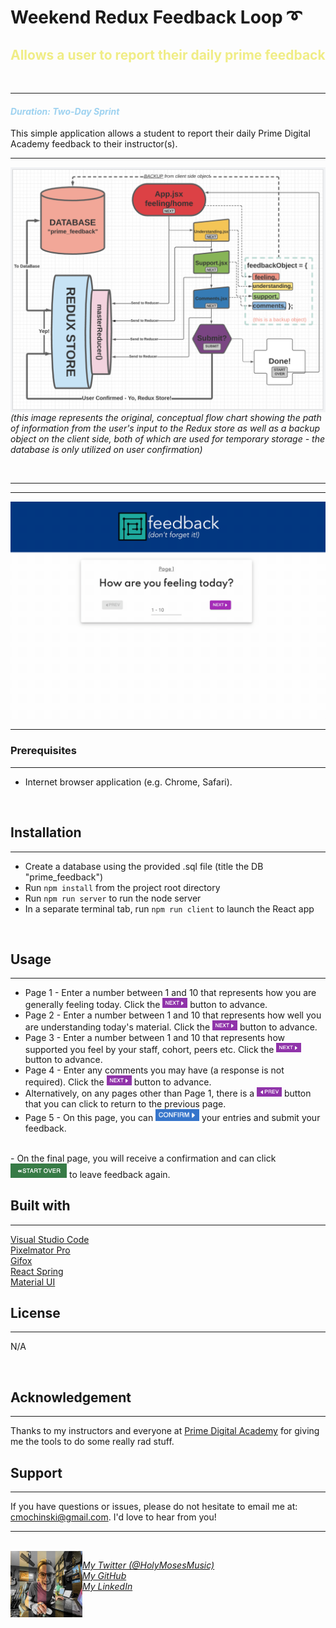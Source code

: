 # <b>Weekend Redux Feedback Loop ➰  </b><p> 

## <b><span style="color:#F0ED86">Allows a user to report their daily prime feedback</b>
<br />

---

#### <span style="color: #9ED2F0">_Duration: Two-Day Sprint_</span><br />

<p> This simple application allows a student to report their daily Prime Digital Academy feedback to their instructor(s).</p>


---
<img src="./README-visuals/feedbackLoopChart.png" width="570px" style="float: left; margin-right: 10px"> <br /><br />_(this image represents the original, conceptual flow chart showing the path of information from the user's input to the Redux store as well as a backup object on the client side, both of which are used for temporary storage - the database is only utilized on user confirmation)_

<br />

---
---


![gif during use](./README-visuals/feedbackDemo.gif)

---


### Prerequisites
---
- Internet browser application (e.g. Chrome, Safari).
<br />

## Installation
---
- Create a database using the provided .sql file (title the DB "prime_feedback")
- Run `npm install` from the project root directory
- Run `npm run server` to run the node server
- In a separate terminal tab, run `npm run client` to launch the React app
<br />

## Usage
---

- Page 1 - Enter a number between 1 and 10 that represents how you are generally feeling today. Click the <img src="./README-visuals/nextButton.png" alt="next button" style="width:40px;"> button to advance.
- Page 2 - Enter a number between 1 and 10 that represents how well you are understanding today's material. Click the <img src="./README-visuals/nextButton.png" alt="next button" style="width:40px;"> button to advance.
- Page 3 - Enter a number between 1 and 10 that represents how supported you feel by your staff, cohort, peers etc. Click the <img src="./README-visuals/nextButton.png" alt="next button" style="width:40px;"> button to advance.
- Page 4 - Enter any comments you may have (a response is not required). Click the <img src="./README-visuals/nextButton.png" alt="next button" style="width:40px;"> button to advance.
- Alternatively, on any pages other than Page 1, there is a <img src="./README-visuals/prevButton.png" alt="previous button" style="width:40px;"> button that you can click to return to the previous page.
- Page 5 - On this page, you can <img src="./README-visuals/confirmButton.png" alt="confirm button" style="width:70px"> your entries and submit your feedback.
<br />
- On the final page, you will receive a confirmation and can click <img src="./README-visuals/startOverButton.png" alt="start over button" style="width:90px; "> to leave feedback again.

## Built with
---
[Visual Studio Code](https://code.visualstudio.com/) <br />
[Pixelmator Pro](https://www.pixelmator.com/pro/) <br />
[Gifox](https://gifox.io/) <br />
[React Spring](https://react-spring.io/) <br />
[Material UI](https://mui.com/) <br />


## License
---
N/A

<br/>

## Acknowledgement
---
Thanks to my instructors and everyone at [Prime Digital Academy](www.primeacademy.io) for giving me the tools to do some really rad stuff. 
<br />

## Support
---
If you have questions or issues, please do not hesitate to email me at: [cmochinski@gmail.com](mailto:cmochinski@gmail.com). I'd love to hear from you!

---
<br />

<img align="left" src="./README-visuals/readme-signature-pic.png" alt="mo" style="width:115px;">


_[My Twitter (@HolyMosesMusic)](https://twitter.com/holymosesmusic)_ <br />
_[My GitHub](https://github.com/chrismochinski)_ <br />
_[My LinkedIn](https://www.linkedin.com/in/chrismochinski/)_ 
